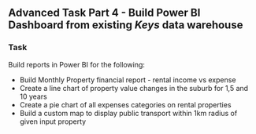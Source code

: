 ## Advanced Task Part 4 - Build Power BI Dashboard from existing **_Keys_** data warehouse

### Task

Build reports in Power BI for the following:

- Build Monthly Property financial report - rental income vs expense
- Create a line chart of property value changes in the suburb for 1,5 and 10 years
- Create a pie chart of all expenses categories on rental properties
- Build a custom map to display public transport within 1km radius of given input property
